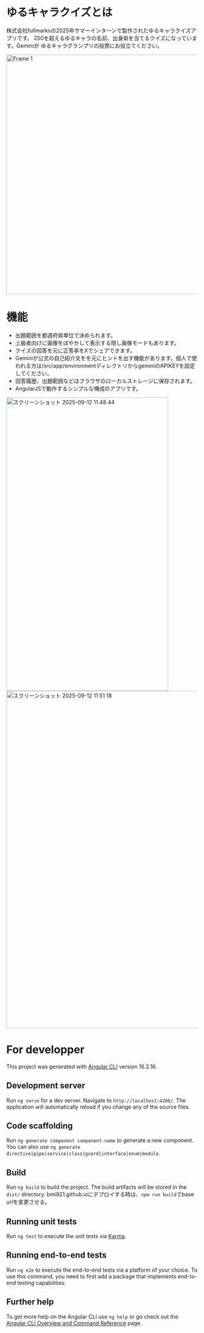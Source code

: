 # ゆるキャラクイズとは
株式会社fullmarksの2025年サマーインターンで製作されたゆるキャラクイズアプリです。
250を超えるゆるキャラの名前、出身県を当てるクイズになっています。Geminiが
ゆるキャラグランプリの投票にお役立てください。

<img width="1200" height="630" alt="Frame 1" src="https://github.com/user-attachments/assets/faaf6ced-6753-4ce3-a49c-92a2430fff6d" />

# 機能
- 出題範囲を都道府県単位で決められます。
- 上級者向けに画像をぼやかして表示する隠し画像モードもあります。
- クイズの回答を元に正答率をXでシェアできます。
- Geminiが公式の自己紹介文をを元にヒントを出す機能があります。個人で使われる方は/src/app/environmentディレクトリからgeminiのAPIKEYを設定してください。
- 回答履歴、出題範囲などはブラウザのローカルストレージに保存されます。
- AngularJSで動作するシンプルな構成のアプリです。

<img width="426" height="772" alt="スクリーンショット 2025-09-12 11 48 44" src="https://github.com/user-attachments/assets/79fda8c2-b297-4f43-8fd9-053a20c4f669" />
<img width="1164" height="888" alt="スクリーンショット 2025-09-12 11 51 18" src="https://github.com/user-attachments/assets/91149605-5ceb-4587-87f7-9ed4fe603412" />

# For developper


This project was generated with [Angular CLI](https://github.com/angular/angular-cli) version 16.2.16.

## Development server

Run `ng serve` for a dev server. Navigate to `http://localhost:4200/`. The application will automatically reload if you change any of the source files.

## Code scaffolding

Run `ng generate component component-name` to generate a new component. You can also use `ng generate directive|pipe|service|class|guard|interface|enum|module`.

## Build

Run `ng build` to build the project. The build artifacts will be stored in the `dist/` directory.
bmi921.github.ioにデプロイする時は、`npm run build`でbase urlを変更させる。

## Running unit tests

Run `ng test` to execute the unit tests via [Karma](https://karma-runner.github.io).

## Running end-to-end tests

Run `ng e2e` to execute the end-to-end tests via a platform of your choice. To use this command, you need to first add a package that implements end-to-end testing capabilities.

## Further help

To get more help on the Angular CLI use `ng help` or go check out the [Angular CLI Overview and Command Reference](https://angular.io/cli) page.
